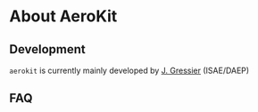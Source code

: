 # About AeroKit

## Development

`aerokit` is currently mainly developed by [J. Gressier](https://github.com/jgressier) (ISAE/DAEP)

## FAQ